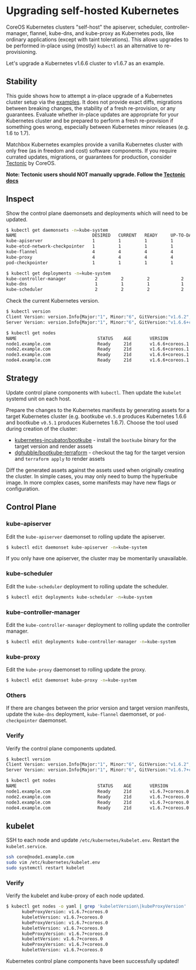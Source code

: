 # Upgrading self-hosted Kubernetes

CoreOS Kubernetes clusters "self-host" the apiserver, scheduler, controller-manager, flannel, kube-dns, and kube-proxy as Kubernetes pods, like ordinary applications (except with taint tolerations). This allows upgrades to be performed in-place using (mostly) `kubectl` as an alternative to re-provisioning.

Let's upgrade a Kubernetes v1.6.6 cluster to v1.6.7 as an example.

## Stability

This guide shows how to attempt a in-place upgrade of a Kubernetes cluster setup via the [examples](../examples). It does not provide exact diffs, migrations between breaking changes, the stability of a fresh re-provision, or any guarantees. Evaluate whether in-place updates are appropriate for your Kubernetes cluster and be prepared to perform a fresh re-provision if something goes wrong, especially between Kubernetes minor releases (e.g. 1.6 to 1.7).

Matchbox Kubernetes examples provide a vanilla Kubernetes cluster with only free (as in freedom and cost) software components. If you require currated updates, migrations, or guarantees for production, consider [Tectonic](https://coreos.com/tectonic/) by CoreOS.

**Note: Tectonic users should NOT manually upgrade. Follow the [Tectonic docs](https://coreos.com/tectonic/docs/latest/admin/upgrade.html)**

## Inspect

Show the control plane daemonsets and deployments which will need to be updated.

```sh
$ kubectl get daemonsets -n=kube-system
NAME                             DESIRED   CURRENT   READY     UP-TO-DATE   AVAILABLE   NODE-SELECTOR                     AGE
kube-apiserver                   1         1         1         1            1           node-role.kubernetes.io/master=   21d
kube-etcd-network-checkpointer   1         1         1         1            1           node-role.kubernetes.io/master=   21d
kube-flannel                     4         4         4         4            4           <none>                            21d
kube-proxy                       4         4         4         4            4           <none>                            21d
pod-checkpointer                 1         1         1         1            1           node-role.kubernetes.io/master=   21d

$ kubectl get deployments -n=kube-system
kube-controller-manager           2         2         2            2           21d
kube-dns                          1         1         1            1           21d
kube-scheduler                    2         2         2            2           21d
```

Check the current Kubernetes version.

```sh
$ kubectl version
Client Version: version.Info{Major:"1", Minor:"6", GitVersion:"v1.6.2", GitCommit:"477efc3cbe6a7effca06bd1452fa356e2201e1ee", GitTreeState:"clean", BuildDate:"2017-04-19T20:33:11Z", GoVersion:"go1.7.5", Compiler:"gc", Platform:"linux/amd64"}
Server Version: version.Info{Major:"1", Minor:"6", GitVersion:"v1.6.6+coreos.1", GitCommit:"42a5c8b99c994a51d9ceaed5d0254f177e97d419", GitTreeState:"clean", BuildDate:"2017-06-21T01:10:07Z", GoVersion:"go1.7.6", Compiler:"gc", Platform:"linux/amd64"}
```

```sh
$ kubectl get nodes
NAME                               STATUS    AGE       VERSION
node1.example.com                  Ready     21d       v1.6.6+coreos.1
node2.example.com                  Ready     21d       v1.6.6+coreos.1
node3.example.com                  Ready     21d       v1.6.6+coreos.1
node4.example.com                  Ready     21d       v1.6.6+coreos.1
```

## Strategy

Update control plane components with `kubectl`. Then update the `kubelet` systemd unit on each host.

Prepare the changes to the Kubernetes manifests by generating assets for a target Kubernetes cluster (e.g. bootkube `v0.5.0` produces Kubernetes 1.6.6 and bootkube `v0.5.1` produces Kubernetes 1.6.7). Choose the tool used during creation of the cluster:

* [kubernetes-incubator/bootkube](https://github.com/kubernetes-incubator/bootkube) - install the `bootkube` binary for the target version and render assets
* [dghubble/bootkube-terraform](https://github.com/dghubble/bootkube-terraform) - checkout the tag for the target version and `terraform apply` to render assets

Diff the generated assets against the assets used when originally creating the cluster. In simple cases, you may only need to bump the hyperkube image. In more complex cases, some manifests may have new flags or configuration.

## Control Plane

### kube-apiserver

Edit the `kube-apiserver` daemonset to rolling update the apiserver.

```sh
$ kubectl edit daemonset kube-apiserver -n=kube-system
```

If you only have one apiserver, the cluster may be momentarily unavailable.

### kube-scheduler

Edit the `kube-scheduler` deployment to rolling update the scheduler.

```sh
$ kubectl edit deployments kube-scheduler -n=kube-system
```

### kube-controller-manager

Edit the `kube-controller-manager` deployment to rolling update the controller manager.

```sh
$ kubectl edit deployments kube-controller-manager -n=kube-system
```

### kube-proxy

Edit the `kube-proxy` daemonset to rolling update the proxy.

```sh
$ kubectl edit daemonset kube-proxy -n=kube-system
```

### Others

If there are changes between the prior version and target version manifests, update the `kube-dns` deployment, `kube-flannel` daemonset, or `pod-checkpointer` daemonset.

### Verify

Verify the control plane components updated.

```sh
$ kubectl version
Client Version: version.Info{Major:"1", Minor:"6", GitVersion:"v1.6.2", GitCommit:"477efc3cbe6a7effca06bd1452fa356e2201e1ee", GitTreeState:"clean", BuildDate:"2017-04-19T20:33:11Z", GoVersion:"go1.7.5", Compiler:"gc", Platform:"linux/amd64"}
Server Version: version.Info{Major:"1", Minor:"6", GitVersion:"v1.6.7+coreos.0", GitCommit:"c8c505ee26ac3ab4d1dff506c46bc5538bc66733", GitTreeState:"clean", BuildDate:"2017-07-06T17:38:33Z", GoVersion:"go1.7.6", Compiler:"gc", Platform:"linux/amd64"}
```

```sh
$ kubectl get nodes
NAME                               STATUS    AGE       VERSION
node1.example.com                  Ready     21d       v1.6.7+coreos.0
node2.example.com                  Ready     21d       v1.6.7+coreos.0
node3.example.com                  Ready     21d       v1.6.7+coreos.0
node4.example.com                  Ready     21d       v1.6.7+coreos.0
```

## kubelet

SSH to each node and update `/etc/kubernetes/kubelet.env`. Restart the `kubelet.service`.

```sh
ssh core@node1.example.com
sudo vim /etc/kubernetes/kubelet.env
sudo systemctl restart kubelet
```

### Verify

Verify the kubelet and kube-proxy of each node updated.

```sh
$ kubectl get nodes -o yaml | grep 'kubeletVersion\|kubeProxyVersion'
      kubeProxyVersion: v1.6.7+coreos.0
      kubeletVersion: v1.6.7+coreos.0
      kubeProxyVersion: v1.6.7+coreos.0
      kubeletVersion: v1.6.7+coreos.0
      kubeProxyVersion: v1.6.7+coreos.0
      kubeletVersion: v1.6.7+coreos.0
      kubeProxyVersion: v1.6.7+coreos.0
      kubeletVersion: v1.6.7+coreos.0
```

Kubernetes control plane components have been successfully updated!
